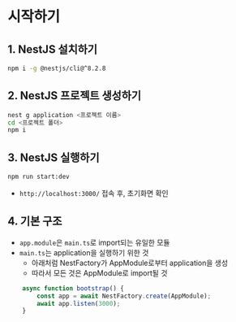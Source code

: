 # 시작하기

## 1. NestJS 설치하기
```bash
npm i -g @nestjs/cli@^8.2.8
```

## 2. NestJS 프로젝트 생성하기
```bash
nest g application <프로젝트 이름>
cd <프로젝트 폴더>
npm i
```

## 3. NestJS 실행하기
```bash
npm run start:dev
```
- `http://localhost:3000/` 접속 후, 초기화면 확인

## 4. 기본 구조
- `app.module`은 `main.ts`로 import되는 유일한 모듈
- `main.ts`는 application을 실행하기 위한 것
    - 아래처럼 NestFactory가 AppModule로부터 application을 생성
    - 따라서 모든 것은 AppModule로 import될 것
```typescript
    async function bootstrap() {
        const app = await NestFactory.create(AppModule);
        await app.listen(3000);
    }
```
